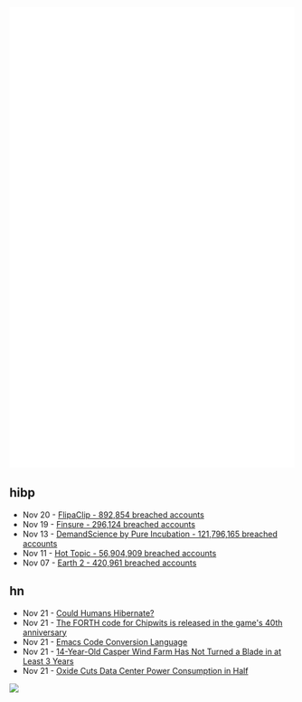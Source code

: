 ![Metrics](https://raw.githubusercontent.com/phixion/phixion/master/metrics.svg)

## hibp

<!--
for https://github.com/phixion/phixion/blob/main/.github/workflows/feeds.yml
-->
<!--START_SECTION:haveibeenpwnd-->
- Nov 20 - [FlipaClip - 892,854 breached accounts](https://haveibeenpwned.com/PwnedWebsites#FlipaClip)
- Nov 19 - [Finsure - 296,124 breached accounts](https://haveibeenpwned.com/PwnedWebsites#Finsure)
- Nov 13 - [DemandScience by Pure Incubation - 121,796,165 breached accounts](https://haveibeenpwned.com/PwnedWebsites#DemandScience)
- Nov 11 - [Hot Topic - 56,904,909 breached accounts](https://haveibeenpwned.com/PwnedWebsites#HotTopic)
- Nov 07 - [Earth 2 - 420,961 breached accounts](https://haveibeenpwned.com/PwnedWebsites#Earth2)
<!--END_SECTION:haveibeenpwnd-->

## hn

<!--
for https://github.com/phixion/phixion/blob/main/.github/workflows/feeds.yml
-->
<!--START_SECTION:hn-->
- Nov 21 - [Could Humans Hibernate?](https://aeon.co/essays/how-animals-learned-to-hibernate-and-why-we-cant-do-it-yet)
- Nov 21 - [The FORTH code for Chipwits is released in the game's 40th anniversary](https://chipwits.com/2024/11/16/chipwits-40th-birthday-original-forth-code-open-sourced/)
- Nov 21 - [Emacs Code Conversion Language](https://emacsninja.com/posts/code-conversion-language.html)
- Nov 21 - [14-Year-Old Casper Wind Farm Has Not Turned a Blade in at Least 3 Years](https://cowboystatedaily.com/2024/11/20/14-year-old-casper-wind-farm-has-not-turned-a-blade-in-at-least-3-years/)
- Nov 21 - [Oxide Cuts Data Center Power Consumption in Half](https://oxide.computer/blog/how-oxide-cuts-data-center-power-consumption-in-half)
<!--END_SECTION:hn-->

<!--
for https://yhype.me
-->
![](https://hit.yhype.me/github/profile?user_id=13013670)
